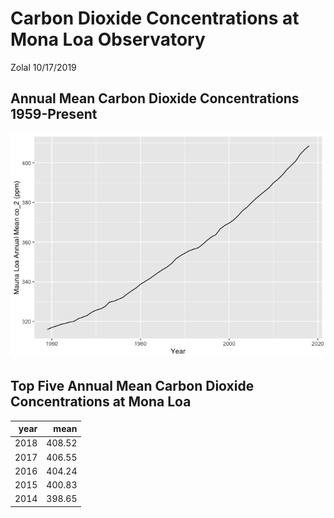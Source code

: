 Carbon Dioxide Concentrations at Mona Loa Observatory
================
Zolal
10/17/2019

## Annual Mean Carbon Dioxide Concentrations 1959-Present

![](One_script_many_products_files/figure-gfm/setup-1.png)<!-- -->

## Top Five Annual Mean Carbon Dioxide Concentrations at Mona Loa

| year |   mean |
| ---: | -----: |
| 2018 | 408.52 |
| 2017 | 406.55 |
| 2016 | 404.24 |
| 2015 | 400.83 |
| 2014 | 398.65 |
